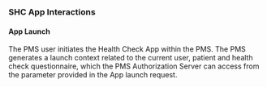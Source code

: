### SHC App Interactions

#### App Launch

The PMS user initiates the Health Check App within the PMS. The PMS generates a launch context related to the current user, patient and health check questionnaire, which the PMS Authorization Server can access from the parameter provided in the App launch request.